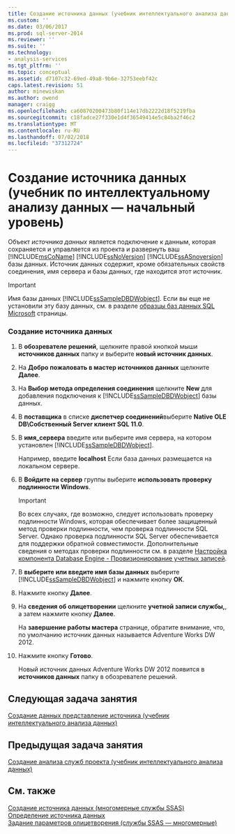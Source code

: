 ```yaml
---
title: Создание источника данных (учебник интеллектуального анализа данных) | Документация Майкрософт
ms.custom: ''
ms.date: 03/06/2017
ms.prod: sql-server-2014
ms.reviewer: ''
ms.suite: ''
ms.technology:
- analysis-services
ms.tgt_pltfrm: ''
ms.topic: conceptual
ms.assetid: d7107c32-69ed-49a8-9b6e-32753eebf42c
caps.latest.revision: 51
author: minewiskan
ms.author: owend
manager: craigg
ms.openlocfilehash: ca60870200473b80f114e17db2222d18f5219fba
ms.sourcegitcommit: c18fadce27f330e1d4f36549414e5c84ba2f46c2
ms.translationtype: MT
ms.contentlocale: ru-RU
ms.lasthandoff: 07/02/2018
ms.locfileid: "37312724"
---
```

# <a name="creating-a-data-source-basic-data-mining-tutorial"></a>Создание источника данных (учебник по интеллектуальному анализу данных — начальный уровень)
  Объект *источника данных* является подключение к данным, которая сохраняется и управляется из проекта и развернуть ваш [!INCLUDE[msCoName](../includes/msconame-md.md)] [!INCLUDE[ssNoVersion](../includes/ssnoversion-md.md)] [!INCLUDE[ssASnoversion](../includes/ssasnoversion-md.md)] базы данных. Источник данных содержит, кроме обязательных свойств соединения, имя сервера и базы данных, где находится этот источник.  
  
> [!IMPORTANT]  
>  Имя базы данных [!INCLUDE[ssSampleDBDWobject](../includes/sssampledbdwobject-md.md)]. Если вы еще не установили эту базу данных, см. в разделе [образцы баз данных SQL Microsoft](http://go.microsoft.com/fwlink/?LinkId=88417) страницы.  
  
### <a name="to-create-a-data-source"></a>Создание источника данных  
  
1.  В **обозревателе решений**, щелкните правой кнопкой мыши **источников данных** папку и выберите **новый источник данных**.  
  
2.  На **Добро пожаловать в мастер источников данных** щелкните **Далее**.  
  
3.  На **Выбор метода определения соединения** щелкните **New** для добавления подключения к [!INCLUDE[ssSampleDBDWobject](../includes/sssampledbdwobject-md.md)] базы данных.  
  
4.  В **поставщика** в списке **диспетчер соединений**выберите **Native OLE DB\Собственный Server клиент SQL 11.0**.  
  
5.  В **имя_сервера** введите или выберите имя сервера, на котором установлен [!INCLUDE[ssSampleDBDWobject](../includes/sssampledbdwobject-md.md)].  
  
     Например, введите **localhost** Если база данных размещается на локальном сервере.  
  
6.  В **Войдите на сервер** группы выберите **использовать проверку подлинности Windows**.  
  
    > [!IMPORTANT]  
    >  Во всех случаях, где возможно, следует использовать проверку подлинности Windows, которая обеспечивает более защищенный метод проверки подлинности, чем проверка подлинности SQL Server. Однако проверка подлинности SQL Server обеспечивается для поддержки обратной совместимости. Дополнительные сведения о методах проверки подлинности см. в разделе [Настройка компонента Database Engine - Провизионирование учетных записей](../../2014/sql-server/install/database-engine-configuration-account-provisioning.md).  
  
7.  В **выберите или введите имя базы данных** выберите [!INCLUDE[ssSampleDBDWobject](../includes/sssampledbdwobject-md.md)] и нажмите кнопку **ОК**.  
  
8.  Нажмите кнопку **Далее**.  
  
9. На **сведения об олицетворении** щелкните **учетной записи службы,**, а затем нажмите кнопку **Далее**.  
  
     На **завершение работы мастера** странице, обратите внимание, что, по умолчанию источник данных называется Adventure Works DW 2012.  
  
10. Нажмите кнопку **Готово**.  
  
     Новый источник данных Adventure Works DW 2012 появится в **источников данных** папку в обозревателе решений.  
  
## <a name="next-task-in-lesson"></a>Следующая задача занятия  
 [Создание данных представление источника &#40;учебник интеллектуального анализа данных&#41;](../../2014/tutorials/creating-a-data-source-view-basic-data-mining-tutorial.md)  
  
## <a name="previous-task-in-lesson"></a>Предыдущая задача занятия  
 [Создание анализа служб проекта &#40;учебник интеллектуального анализа данных&#41;](../../2014/tutorials/creating-an-analysis-services-project-basic-data-mining-tutorial.md)  
  
## <a name="see-also"></a>См. также  
 [Создание источника данных (многомерные службы SSAS)](../analysis-services/multidimensional-models/create-a-data-source-ssas-multidimensional.md)   
 [Определение источника данных](../analysis-services/lesson-1-2-defining-a-data-source.md)   
 [Задание параметров олицетворения &#40;службы SSAS — многомерные&#41;](../analysis-services/multidimensional-models/set-impersonation-options-ssas-multidimensional.md)  
  
  
